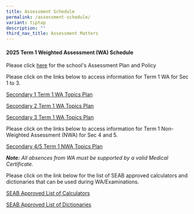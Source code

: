 ```yaml
---
title: Assessment Schedule
permalink: /assessment-schedule/
variant: tiptap
description: ""
third_nav_title: Assessment Matters
---
```

<h4>2025 Term 1 Weighted Assessment (WA) Schedule</h4>
<p>Please click <a href="https://www.bartleysec.moe.edu.sg/assessment-plan-and-policy/" rel="noopener nofollow" target="_blank">here</a> for
the school's Assessment Plan and Policy</p>
<p>Please click on the links below to access information for Term 1 WA for
Sec 1 to 3.</p>
<p><a href="/files/Sec_1_2025_Term_1_WA_Topic_Plan.pdf" rel="noopener noreferrer nofollow" target="_blank">Secondary 1 Term 1 WA Topics Plan</a>
</p>
<p><a href="/files/Sec_2_2025_Term_1_WA_Topic_Plan.pdf" rel="noopener nofollow" target="_blank">Secondary 2 Term 1 WA Topics Plan</a>
</p>
<p><a href="/files/Sec_3_2025_Term_1_WA_Topic_Plan.pdf" rel="noopener nofollow" target="_blank">Secondary 3 Term 1 WA Topics Plan</a>
</p>
<p></p>
<p>Please click on the links below to access information for Term 1 Non-Weighted
Assessment (NWA) for Sec 4 and 5.</p>
<p><a href="/files/Sec_4_5_2025_Term_1_WA_Topic_Plan_20_Jan.pdf" rel="noopener nofollow" target="_blank">Secondary 4/5 Term 1 NWA Topics Plan</a>
</p>
<p></p>
<p><strong><em>Note:</em></strong><em> All absences from WA must be supported by a valid Medical Certificate.</em>
</p>
<p>Please click on the link below for the list of SEAB approved calculators
and dictionaries that can be used during WA/Examinations.</p>
<p><a href="https://file.go.gov.sg/seab-approvedcalculators.pdf" rel="noopener nofollow" target="_blank">SEAB Approved List of Calculators</a>
</p>
<p><a href="https://file.go.gov.sg/seab-approveddictionaries.pdf" rel="noopener nofollow" target="_blank">SEAB Approved List of Dictionaries</a>
</p>
<p></p>
<p></p>
<p></p>